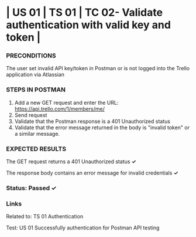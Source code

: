 # | US 01 | TS 01 | TC 02- Validate authentication with valid key and token | #

### PRECONDITIONS ### 

The user set invalid API key/token in Postman or is not logged into the Trello application via Atlassian

### STEPS IN POSTMAN ###

1. Add a new GET request and enter the URL: https://api.trello.com/1/members/me/
2. Send request
4. Validate that the Postman response is a 401 Unauthorized status
5. Validate that the error message returned in the body is "invalid token" or a similar message.

 ### EXPECTED RESULTS ###

The GET request returns a 401 Unauthorized status      **✓**

The response body contains an error message for invalid credentials        **✓**

### Status: Passed ✓ ###

### Links ###

Related to: TS 01 Authentication

Test: US 01 Successfully authentication for Postman API testing
